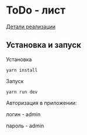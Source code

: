# ToDo - лист

[Детали реализации](./docs/worklog.md)

## Установка и запуск

Установка

```shell
yarn install
```

Запуск
```shell
yarn run dev
```

Авторизация в приложении:

логин - admin

пароль - admin